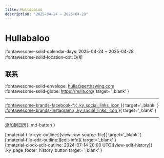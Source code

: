 ```yaml
---
title: Hullabaloo
description: "2025-04-24 ~ 2025-04-28"
---
```


# Hullabaloo 

:fontawesome-solid-calendar-days: 2025-04-24 ~ 2025-04-28  
:fontawesome-solid-location-dot: 珀斯  

## 联系

:fontawesome-solid-envelope: <hulla@perthswing.com>  
:fontawesome-solid-globe: <https://hulla.org>{ target='_blank' }  

---

 [:fontawesome-brands-facebook-f:{ .ky_social_links_icon }](https://www.facebook.com/HullaPerth){ target='_blank' } [:fontawesome-brands-instagram:{ .ky_social_links_icon }](https://instagram.com/PerthSwing){ target='_blank' }

---

[添加到日历](https://swing.news/ics/zh-Hans/2025/en_AU/hullabaloo-2025.ics){ .md-button }

<div class="ky_page_footer" markdown>
<div class="ky_page_footer_trailing" markdown="span">
[:material-file-eye-outline:][view-raw-source-file]{ target='_blank' }
[:material-file-edit-outline:][edit-info]{ target='_blank' }
</div>
<div class="ky_page_footer_leading" markdown="span">
[:material-clock-edit-outline: 2024-07-14 20:00 UTC][view-edit-history]{ .ky_page_footer_history_button target='_blank' }
</div>
</div>

[view-raw-source-file]: https://github.com/swingdance/events/blob/main/2025/en_AU/hullabaloo-2025.json "查看原始源文件"
[edit-info]: https://github.com/swingdance/events/issues/new?assignees=&labels=update+event&projects=&template=03-update_entity.yml&title=%5B2025%2Fen_AU%5D%20Hullabaloo&region=en_AU&year=2025&id=hullabaloo-2025&name=Hullabaloo&org_id= "编辑信息"

[view-edit-history]: https://github.com/swingdance/events/commits/main/2025/en_AU/hullabaloo-2025.json "查看编辑历史"
